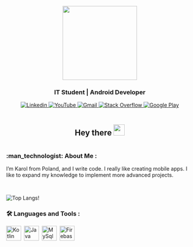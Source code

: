 
<!--👋
### Hi there 
#### IT Student | Android Developer
-->
<p align="center">
  <img src="https://media0.giphy.com/media/IeRdg7gLkfK1ly2mFU/giphy.gif?cid=790b76114a60bf714cf6e2607d9162be7fedfbad73480758&rid=giphy.gif&ct=s"height="200"/>
  <h3 align="center"> IT Student | Android Developer</h3>
  <div align="center">
    <a href="https://www.linkedin.com/in/karol-robak-065a8519a/">
      <img src="https://img.shields.io/badge/LinkedIn-blue?logo=linkedin&logoColor=white&style=for-the-badge"  title="Linkedin" alt="Linkedin"/>
    </a>
    <a href="https://www.youtube.com/channel/UCc16N-rppD5NF6rW3ja_evA">
      <img src="https://img.shields.io/badge/YouTube-red?style=for-the-badge&logo=youtube&logoColor=white"title="YouTube" alt="YouTube"/>
    </a>
    <a href="mailto:voidsamuraj2137@gmail.com">
      <img src="https://img.shields.io/badge/Gmail-D14836?style=for-the-badge&logo=gmail&logoColor=white"title="Gmail" alt="Gmail"/>
    </a>
    <a href="https://stackoverflow.com/users/12041519">
      <img src="https://img.shields.io/badge/Stack_Overflow-FE7A16?style=for-the-badge&logo=stack-overflow&logoColor=white"title="Stack Overflow" alt="Stack Overflow"/>
    </a>
    <a href="https://play.google.com/store/apps/developer?id=VoidSamuraj">
      <img src="https://img.shields.io/badge/Google_Play-414141?style=for-the-badge&logo=google-play&logoColor=white"title="Google Play" alt="Google Play"/>
    </a>
</div>
<p align="center">
  <img src="https://komarev.com/ghpvc/?username=corsairoo&style=flat-square&color=blue" alt="">
</p>
<h2 align="center"> Hey there <img src="https://media.giphy.com/media/hvRJCLFzcasrR4ia7z/giphy.gif" width="30px"/></h1>
<img src="https://user-images.githubusercontent.com/49106260/150949705-71a25eab-e611-4114-82fc-c92448e662e4.jpg" alt="">

 </p>
 <h3>:man_technologist: About Me :</h3>
 

 
 I’m Karol from Poland, and I write code. I really like creating mobile apps. I like to expand my knowledge to implement more advanced projects.





<br/>
  
<!--
![corsairoo's GitHub stats](https://github-readme-stats.vercel.app/api?username=corsairoo&show_icons=true&theme=algolia&hide=contribs)  -->

![Top Langs](https://github-readme-stats.vercel.app/api/top-langs/?username=corsairoo&layout=compact&theme=algolia)!
### :hammer_and_wrench: Languages and Tools :
<div>
<image src="https://github.com/devicons/devicon/blob/master/icons/kotlin/kotlin-original.svg" title="Kotlin" alt="Kotlin" width="40" height="40"/>&nbsp;
<image src="https://github.com/devicons/devicon/blob/master/icons/java/java-original-wordmark.svg" title="Java" alt="Java" width="40" height="40"/>&nbsp;
<image src="https://github.com/devicons/devicon/blob/master/icons/mysql/mysql-original-wordmark.svg" title="MySql" alt="MySql" width="40" height="40"/>&nbsp;
<image src="https://github.com/devicons/devicon/blob/master/icons/firebase/firebase-plain-wordmark.svg" title="Firebase" alt="Firebase" width="40" height="40"/>&nbsp;
</div>
<!---
corsairoo/corsairoo is a ✨ special ✨ repository because its `README.md` (this file) appears on your GitHub profile.
You can click the Preview link to take a look at your changes.
--->
